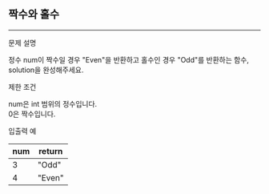 ## 짝수와 홀수

---

문제 설명

정수 num이 짝수일 경우 "Even"을 반환하고 홀수인 경우 "Odd"를 반환하는 함수, solution을 완성해주세요.

제한 조건

num은 int 범위의 정수입니다.  
0은 짝수입니다.  

입출력 예

| num | 	return |
|-----|---------|
| 3	  | "Odd"   |
| 4	  | "Even"  |